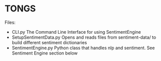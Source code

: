 # TONGS
Files:
   * CLI.py
      The Command Line Interface for using SentimentEngine
   * SetupSentimentData.py
      Opens and reads files from sentiment-data/ to build different sentiment 
      dictionaries
   * SentimentEngine.py
      Python class that handles nlp and sentiment. See Sentiment Engine section
      below
